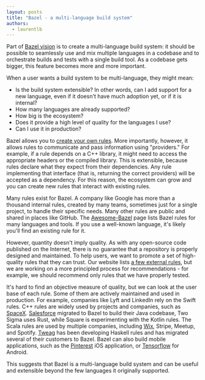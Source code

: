 ```yaml
---
layout: posts
title: "Bazel - a multi-language build system"
authors:
  - laurentlb
---
```


Part of [Bazel vision](https://docs.bazel.build/versions/master/bazel-overview.html)
is to create a multi-language build system: it should be possible to seamlessly
use and mix multiple languages in a codebase and to orchestrate builds and
tests with a single build tool. As a codebase gets bigger, this feature
becomes more and more important.

When a user wants a build system to be multi-language, they might mean:

*   Is the build system extensible? In other words, can I add support for a new
    language, even if it doesn't have much adoption yet, or if it is internal?
*   How many languages are already supported?
*   How big is the ecosystem?
*   Does it provide a high level of quality for the languages I use?
*   Can I use it in production?

Bazel allows you to [create your own rules](https://docs.bazel.build/versions/master/skylark/concepts.html).
More importantly, however, it allows rules to communicate and pass information
using "providers." For example, if a rule depends on a C++ library, it might
need to access the appropriate headers or the compiled library. This is
extensible, because rules declare what they expect from their dependencies. Any
rule implementing that interface (that is, returning the correct providers) will
be accepted as a dependency. For this reason, the ecosystem can grow and you can
create new rules that interact with existing rules.

Many rules exist for Bazel. A company like Google has more than a thousand
internal rules, created by many teams, sometimes just for a single project, to
handle their specific needs. Many other rules are public and shared in places
like GitHub. The [Awesome-Bazel](https://github.com/jin/awesome-bazel#rules)
page lists Bazel rules for many languages and tools. If you use a well-known
language, it's likely you'll find an existing rule for it.

However, quantity doesn't imply quality. As with any open-source code published
on the Internet, there is no guarantee that a repository is properly designed
and maintained. To help users, we want to promote a set of high-quality rules
that they can trust. Our website lists [a few external rules](
https://docs.bazel.build/versions/master/be/overview.html#additional-rules), but
we are working on a more principled process for recommendations - for example,
we should recommend only rules that we have properly tested.

It's hard to find an objective measure of quality, but we can look at the
user base of each rule. Some of them are actively maintained and used in
production. For example, companies like Lyft and LinkedIn rely on the Swift
rules. C++ rules are widely used by projects and companies, such as
[SpaceX](https://www.youtube.com/watch?v=t_3bckhV_YI).
[Salesforce](https://www.youtube.com/watch?v=V8HayK90PI4) migrated to Bazel to
build their Java codebase, Two Sigma uses Rust, while Square is experimenting
with the Kotlin rules. The Scala rules are used by multiple companies, including
[Wix](https://www.youtube.com/watch?time_continue=7&v=wCkqtM44BvU), Stripe,
Meetup, and Spotify. [Tweag](https://www.youtube.com/watch?v=20fYYDwiNqw) has
been developing Haskell rules and has migrated several of their customers to
Bazel. Bazel can also build mobile applications, such as the
[Pinterest](https://www.youtube.com/watch?v=wewAVF-DVhs) iOS application, or
[Tensorflow](https://github.com/tensorflow/tensorflow/tree/master/tensorflow/examples/android)
for Android.

This suggests that Bazel is a multi-language build system and can be useful and
extensible beyond the few languages it originally supported.
